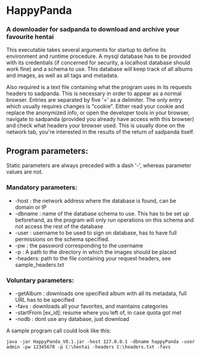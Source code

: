 # HappyPanda
### A downloader for sadpanda to download and archive your favourite hentai

This executable takes several arguments for startup to define its environment and runtime procedure.
A mysql database has to be provided with its credentials (if concerned for security, a localhost database should work fine) 
and a schema to use. This database will keep track of all albums and images, as well as all tags and metadata. 

Also required is a text file containing what the program uses in its requests headers to sadpanda. This is necessary in 
order to appear as a normal browser. Entries are separated by five '=' as a delimiter. The only entry which usually requires
changes is "cookie". Either read your cookie and replace the anonymized info, or open the developer tools in your browser,
navigate to sadpanda (provided you already have access with this browser) and check what headers your browser used.
This is usually done on the network tab, you're interested in the results of the return of sadpanda itself.

## Program parameters:
Static parameters are always preceded with a dash '-', whereas parameter values are not.

### Mandatory parameters:
-   -host : the network address where the database is found, can be domain or IP
-   -dbname : name of the database schema to use. This has to be set up beforehand, as the program will only run operations
            on this schema and not access the rest of the database 
-   -user : username to be used to sign on database, has to have full permissions on the schema specified.
-   -pw : the password corresponding to the username
-   -p : A path to the directory in which the images should be placed 
-   -headers: path to the file containing your request headers, see sample_headers.txt

### Voluntary parameters:

-   -getAlbum : downloads one specified album with all its metadata, full URL has to be specified
-   -favs : downloads all your favorites, and maintains categories
-   -startFrom [ex_id]: resume where you left of, in case quota got met
-   -nodb : dont use any database, just download


A sample program call could look like this:
```
java -jar HappyPanda_V0.1.jar -host 127.0.0.1 -dbname happyPanda -user admin -pw 12345678 -p C:\hentai -headers C:\headers.txt -favs
```

